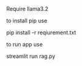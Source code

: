 Require llama3.2 

to install pip use 

pip install -r reqiurement.txt

to run app use 

streamlit run rag.py

